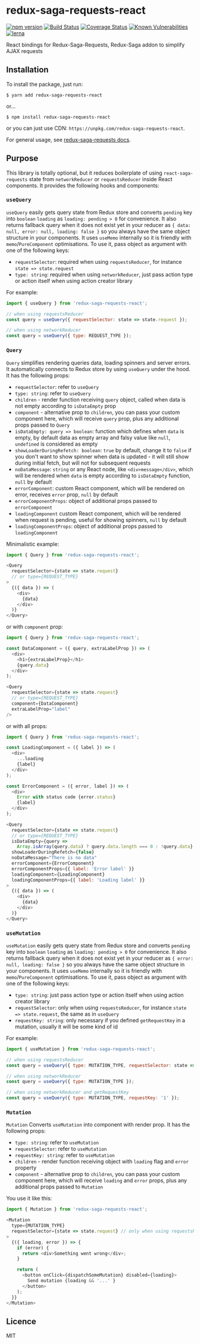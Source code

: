 # redux-saga-requests-react

[![npm version](https://badge.fury.io/js/redux-saga-requests-react.svg)](https://badge.fury.io/js/redux-saga-requests-react)
[![Build Status](https://travis-ci.org/klis87/redux-saga-requests.svg?branch=master)](https://travis-ci.org/klis87/redux-saga-requests)
[![Coverage Status](https://coveralls.io/repos/github/klis87/redux-saga-requests/badge.svg?branch=master)](https://coveralls.io/github/klis87/redux-saga-requests?branch=master)
[![Known Vulnerabilities](https://snyk.io/test/github/klis87/redux-saga-requests/badge.svg)](https://snyk.io/test/github/klis87/redux-saga-requests)
[![lerna](https://img.shields.io/badge/maintained%20with-lerna-cc00ff.svg)](https://lernajs.io/)

React bindings for Redux-Saga-Requests, Redux-Saga addon to simplify AJAX requests

## Installation

To install the package, just run:
```
$ yarn add redux-saga-requests-react
```
or...
```
$ npm install redux-saga-requests-react
```
or you can just use CDN: `https://unpkg.com/redux-saga-requests-react`.

For general usage, see [redux-saga-requests docs](https://github.com/klis87/redux-saga-requests).

## Purpose

This library is totally optional, but it reduces boilerplate of using `react-saga-requests`
state from `networkReducer` or `requestsReducer` inside React components. It provides the following hooks and components:

### `useQuery`

`useQuery` easily gets query state from Redux store and converts `pending` key into `boolean` `loading` as `loading: pending > 0`
for convenience. It also returns fallback query when it does not exist yet in your reducer as `{ data: null, error: null, loading: false }` so you always have the same object structure in your components. It uses `useMemo` internally so it
is friendly with `memo`/`PureComponent` optimisations. To use it, pass object as argument with one of the following keys:
- `requestSelector`: required when using `requestsReducer`, for instance `state => state.request`
- `type: string`: required when using `networkReducer`, just pass action type or action itself when using action creator library

For example:
```js
import { useQuery } from 'redux-saga-requests-react';

// when using requestsReducer
const query = useQuery({ requestSelector: state => state.request });

// when using networkReducer
const query = useQuery({ type: REQUEST_TYPE });
```

### `Query`

`Query` simplifies rendering queries data, loading spinners and server errors. It automatically connects to Redux store
by using `useQuery` under the hood. It has the following props:
- `requestSelector`: refer to `useQuery`
- `type: string`: refer to `useQuery`
- `children` - render function receiving `query` object, called when data is not empty according to `isDataEmpty` prop
- `component` - alternative prop to `children`, you can pass your custom component here, which will receive `query` prop, plus any additional props passed to `Query`
- `isDataEmpty: query => boolean`: function which defines when `data` is empty, by default data as empty array and falsy value like `null`, `undefined` is considered as empty
- `showLoaderDuringRefetch: boolean`: `true` by default, change it to `false` if you don't want to show spinner
when data is updated - it will still show during initial fetch, but will not for subsequent requests
- `noDataMessage`: `string` or any React node, like `<div>message</div>`, which will be rendered when `data` is empty
according to `isDataEmpty` function, `null` by default
- `errorComponent`: custom React component, which will be rendered on error, receives `error` prop, `null` by default
- `errorComponentProps`: object of additional props passed to `errorComponent`
- `loadingComponent` custom React component, which will be rendered when request is pending, useful for showing
spinners, `null` by default
- `loadingComponentProps`: object of additional props passed to `loadingComponent`

Minimalistic example:
```js
import { Query } from 'redux-saga-requests-react';

<Query
  requestSelector={state => state.request}
  // or type={REQUEST_TYPE}
>
  {({ data }) => (
    <div>
      {data}
    </div>
  )}
</Query>
```
or with `component` prop:
```js
import { Query } from 'redux-saga-requests-react';

const DataComponent = ({ query, extraLabelProp }) => (
  <div>
    <h1>{extraLabelProp}</h1>
    {query.data}
  </div>
);

<Query
  requestSelector={state => state.request}
  // or type={REQUEST_TYPE}
  component={DataComponent}
  extraLabelProp="label"
/>
```
or with all props:
```js
import { Query } from 'redux-saga-requests-react';

const LoadingComponent = ({ label }) => (
  <div>
    ...loading
    {label}
  </div>
);

const ErrorComponent = ({ error, label }) => (
  <div>
    Error with status code {error.status}
    {label}
  </div>
);

<Query
  requestSelector={state => state.request}
  // or type={REQUEST_TYPE}
  isDataEmpty={query =>
    Array.isArray(query.data) ? query.data.length === 0 : !query.data}
  showLoaderDuringRefetch={false}
  noDataMessage="There is no data"
  errorComponent={ErrorComponent}
  errorComponentProps={{ label: 'Error label' }}
  loadingComponent={LoadingComponent}
  loadingComponentProps={{ label: 'Loading label' }}
>
  {({ data }) => (
    <div>
      {data}
    </div>
  )}
</Query>
```

### `useMutation`

`useMutation` easily gets query state from Redux store and converts `pending` key into `boolean` `loading` as `loading: pending > 0` for convenience. It also returns fallback query when it does not exist yet in your reducer as
`{ error: null, loading: false }` so you always have the same object structure in your components.
It uses `useMemo` internally so it is friendly with `memo`/`PureComponent` optimisations. To use it, pass object as argument
with one of the following keys:
- `type: string`: just pass action type or action itself when using action creator library
- `requestSelector`: only when using `requestsReducer`, for instance `state => state.request`, the same as in `useQuery`
- `requestKey: string`: only necessary if you defined `getRequestKey` in a mutation,
usually it will be some kind of id

For example:
```js
import { useMutation } from 'redux-saga-requests-react';

// when using requestsReducer
const query = useQuery({ type: MUTATION_TYPE, requestSelector: state => state.request });

// when using networkReducer
const query = useQuery({ type: MUTATION_TYPE });

// when using networkReducer and getRequestKey
const query = useQuery({ type: MUTATION_TYPE, requestKey: '1' });
```


### `Mutation`

`Mutation` Converts `useMutation` into component with render prop. It has the following props:
- `type: string`: refer to `useMutation`
- `requestSelector`: refer to `useMutation`
- `requestKey: string`: refer to `useMutation`
- `children` - render function receiving object with `loading` flag and `error` property
- `component` - alternative prop to `children`, you can pass your custom component here, which will receive `loading` and `error` props, plus any additional props passed to `Mutation`

You use it like this:
```js
import { Mutation } from 'redux-saga-requests-react';

<Mutation
  type={MUTATION_TYPE}
  requestSelector={state => state.request} // only when using requestsReducer
>
  {({ loading, error }) => {
    if (error) {
      return <div>Something went wrong</div>;
    }

    return (
      <button onClick={dispatchSomeMutation} disabled={loading}>
        Send mutation {loading && '...' }
      </button>
    );
  }}
</Mutation>
```

## Licence

MIT
